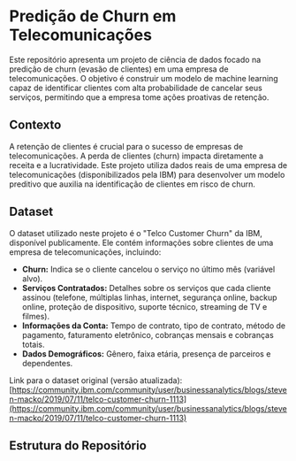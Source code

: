 # Predição de Churn em Telecomunicações

Este repositório apresenta um projeto de ciência de dados focado na predição de churn (evasão de clientes) em uma empresa de telecomunicações. O objetivo é construir um modelo de machine learning capaz de identificar clientes com alta probabilidade de cancelar seus serviços, permitindo que a empresa tome ações proativas de retenção.

## Contexto

A retenção de clientes é crucial para o sucesso de empresas de telecomunicações.  A perda de clientes (churn) impacta diretamente a receita e a lucratividade. Este projeto utiliza dados reais de uma empresa de telecomunicações (disponibilizados pela IBM) para desenvolver um modelo preditivo que auxilia na identificação de clientes em risco de churn.

## Dataset

O dataset utilizado neste projeto é o "Telco Customer Churn" da IBM, disponível publicamente.  Ele contém informações sobre clientes de uma empresa de telecomunicações, incluindo:

*   **Churn:**  Indica se o cliente cancelou o serviço no último mês (variável alvo).
*   **Serviços Contratados:**  Detalhes sobre os serviços que cada cliente assinou (telefone, múltiplas linhas, internet, segurança online, backup online, proteção de dispositivo, suporte técnico, streaming de TV e filmes).
*   **Informações da Conta:**  Tempo de contrato, tipo de contrato, método de pagamento, faturamento eletrônico, cobranças mensais e cobranças totais.
*   **Dados Demográficos:**  Gênero, faixa etária, presença de parceiros e dependentes.

Link para o dataset original (versão atualizada): [https://community.ibm.com/community/user/businessanalytics/blogs/steven-macko/2019/07/11/telco-customer-churn-1113](https://community.ibm.com/community/user/businessanalytics/blogs/steven-macko/2019/07/11/telco-customer-churn-1113)

## Estrutura do Repositório
